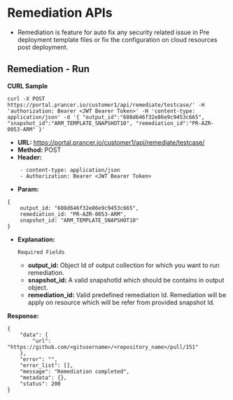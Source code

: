 **Remediation APIs**
===

- Remediation is feature for auto fix any security related issue in Pre deployment template files or fix the configuration on cloud resources post deployment.

**Remediation - Run**
---

**CURL Sample**
```
curl -X POST https://portal.prancer.io/customer1/api/remediate/testcase/' -H 'authorization: Bearer <JWT Bearer Token>' -H 'content-type: application/json' -d '{ "output_id":"608d646f32e86e9c9453c665", "snapshot_id":"ARM_TEMPLATE_SNAPSHOT10", "remediation_id":"PR-AZR-0053-ARM" }'
```

- **URL:** https://portal.prancer.io/customer1/api/remediate/testcase/
- **Method:** POST
- **Header:**
```
    - content-type: application/json
    - Authorization: Bearer <JWT Bearer Token>
```
- **Param:**
```
{
	output_id: "608d646f32e86e9c9453c665",
    remediation_id: "PR-AZR-0053-ARM",
    snapshot_id: "ARM_TEMPLATE_SNAPSHOT10"
}
```
- **Explanation:**

    `Required Fields`

    - **output_id:** Object Id of output collection for which you want to run remediation.
    - **snapshot_id:** A valid snapshotId which should be contains in output object.
    - **remediation_id:** Valid predefined remediation Id. Remediation will be apply on resource which will be refer from provided snapshot Id.

 
**Response:**
```
{
    "data": {
        "url": "https://github.com/<gitusername>/<repository_name>/pull/151"
    },
    "error": "",
    "error_list": [],
    "message": "Remediation completed",
    "metadata": {},
    "status": 200
}
```
